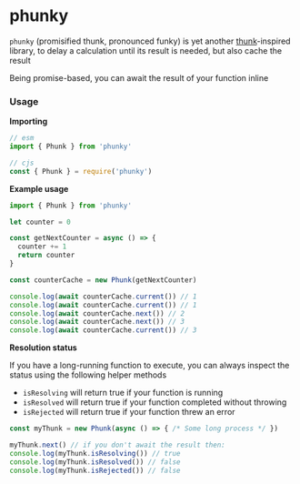 # phunky

`phunky` (promisified thunk, pronounced funky) is yet another [thunk](https://en.wikipedia.org/wiki/Thunk)-inspired library, to delay a calculation until its result is needed, but also cache the result

Being promise-based, you can await the result of your function inline

### Usage

**Importing**

```js
// esm
import { Phunk } from 'phunky'

// cjs
const { Phunk } = require('phunky')
```

**Example usage**

```js
import { Phunk } from 'phunky'

let counter = 0

const getNextCounter = async () => {
  counter += 1
  return counter
}

const counterCache = new Phunk(getNextCounter)

console.log(await counterCache.current()) // 1
console.log(await counterCache.current()) // 1
console.log(await counterCache.next()) // 2
console.log(await counterCache.next()) // 3
console.log(await counterCache.current()) // 3
```

**Resolution status**

If you have a long-running function to execute, you can always inspect the status using the following helper methods

- `isResolving` will return true if your function is running
- `isResolved` will return true if your function completed without throwing
- `isRejected` will return true if your function threw an error

```js
const myThunk = new Phunk(async () => { /* Some long process */ })

myThunk.next() // if you don't await the result then:
console.log(myThunk.isResolving()) // true
console.log(myThunk.isResolved()) // false
console.log(myThunk.isRejected()) // false
```
